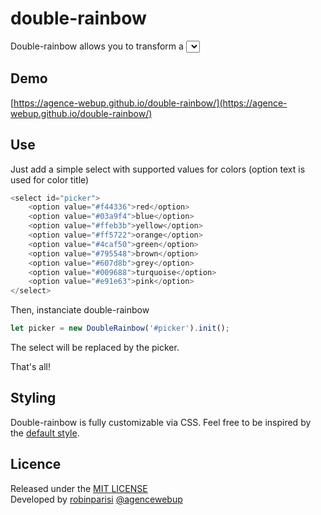 # double-rainbow

Double-rainbow allows you to transform a <select> into a nice color picker.

## Demo

[https://agence-webup.github.io/double-rainbow/](https://agence-webup.github.io/double-rainbow/)

## Use

Just add a simple select with supported values for colors (option text is used for color title)

```js
<select id="picker">
    <option value="#f44336">red</option>
    <option value="#03a9f4">blue</option>
    <option value="#ffeb3b">yellow</option>
    <option value="#ff5722">orange</option>
    <option value="#4caf50">green</option>
    <option value="#795548">brown</option>
    <option value="#607d8b">grey</option>
    <option value="#009688">turquoise</option>
    <option value="#e91e63">pink</option>
</select>
```

Then, instanciate double-rainbow
```js
let picker = new DoubleRainbow('#picker').init();
```

The select will be replaced by the picker.

That's all!

## Styling

Double-rainbow is fully customizable via CSS. Feel free to be inspired by the [default style](https://github.com/agence-webup/double-rainbow/blob/master/src/double-rainbow.css).

## Licence
Released under the [MIT LICENSE](http://opensource.org/licenses/MIT)  
Developed by [robinparisi](https://github.com/robinparisi/) [@agencewebup](https://github.com/agence-webup)
